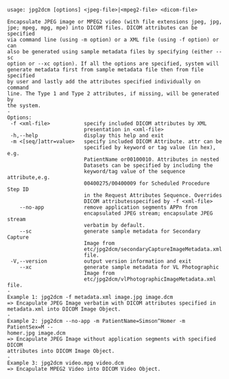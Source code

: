     usage: jpg2dcm [options] <jpeg-file>|<mpeg2-file> <dicom-file>
    
    Encapsulate JPEG image or MPEG2 video (with file extensions jpeg, jpg,
    jpe; mpeg, mpg, mpe) into DICOM files. DICOM attributes can be specified
    via command line (using -m option) or a XML file (using -f option) or can
    also be generated using sample metadata files by specifying (either --sc
    option or --xc option). If all the options are specified, system will
    generate metadata first from sample metadata file then from file specified
    by user and lastly add the attributes specified individually on command
    line. The Type 1 and Type 2 attributes, if missing, will be generated by
    the system.
    -
    Options:
     -f <xml-file>           specify included DICOM attributes by XML
                             presentation in <xml-file>
     -h,--help               display this help and exit
     -m <[seq/]attr=value>   specify included DICOM Attribute. attr can be
                             specified by keyword or tag value (in hex), e.g.
                             PatientName or00100010. Attributes in nested
                             Datasets can be specified by including the
                             keyword/tag value of the sequence attribute,e.g.
                             00400275/00400009 for Scheduled Procedure Step ID
                             in the Request Attributes Sequence. Overrides
                             DICOM attributesspecified by -f <xml-file>
        --no-app             remove application segments APPn from
                             encapsulated JPEG stream; encapsulate JPEG stream
                             verbatim by default.
        --sc                 generate sample metadata for Secondary Capture
                             Image from
                             etc/jpg2dcm/secondaryCaptureImageMetadata.xml
                             file.
     -V,--version            output version information and exit
        --xc                 generate sample metadata for VL Photographic
                             Image from
                             etc/jpg2dcm/vlPhotographicImageMetadata.xml file.
    -
    Example 1: jpg2dcm -f metadata.xml image.jpg image.dcm
    => Encapulate JPEG Image verbatim with DICOM attributes specified in
    metadata.xml into DICOM Image Object.
    -
    Example 2: jpg2dcm --no-app -m PatientName=Simson^Homer -m PatientSex=M --
    homer.jpg image.dcm
    => Encapulate JPEG Image without application segments with specified DICOM
    attributes into DICOM Image Object.
    -
    Example 3: jpg2dcm video.mpg video.dcm
    => Encapulate MPEG2 Video into DICOM Video Object.